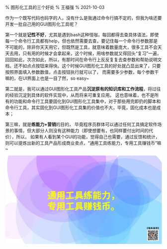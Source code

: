 % 图形化工具的三个好处
% 王福强
% 2021-10-03


作为一个既写代码也码字的人，没有什么是我通过命令行搞不定的，但我为啥还要开发一批自己用的GUI图形化工具呢？

第一个就是**记性不好**，尤其是遇到bash这种怪咖，每回都得去查具体语法，即使每一个命令行工具都有help，但也依然需要去查，要记住每一个命令行参数那是不可能的，除非你天天用它，但既然是工具，就意味着数量庞大，很多工具不会天天去用，只有用的时候才会拿起来，这个时候，用啥参数就又得回头“复习”一遍，回回如此，次次如此，所以，有那时间在命令行上反反复复去查参数和帮助说明文档，还不如点点按钮来得快。这个时候GUI图形化工具的好处就凸显出来了，只要按照界面填入参数数值，点击按钮执行就可以了， 而需要多少参数，每个参数干嘛的，在UI界面上也是一目了然，so easy~

第二就是，我可以通过GUI图形化工具产品**沉淀原有的知识库和工作流程**，将过往的经验沉淀到具体的软件实现中，从而将来可重复应用。 这也意味着，也不是所有的功能和命令行工具要固化到GUI图形化工具集中，对于那些用完即扔的脚本和命令行工具，其实固化到GUI图形化工具集的价值也不大，毕竟，固化成本也是成本；

第三嘛，就是**练能力+营销**的目的， 毕竟程序员群体可以通过任何工具搞定软件场景的事情，但大部分人则没有这种能力（即使想要有，也同样要付出时间的代价），所以， 如果有人看到某个GUI的功能，觉得自己也需要，通过反馈和统计，则可以提炼出新的工具产品形成商业卖点，“通用工具练能力，专用工具赚钱币”嘛~

![](images/福鱼画册.026.jpg)





